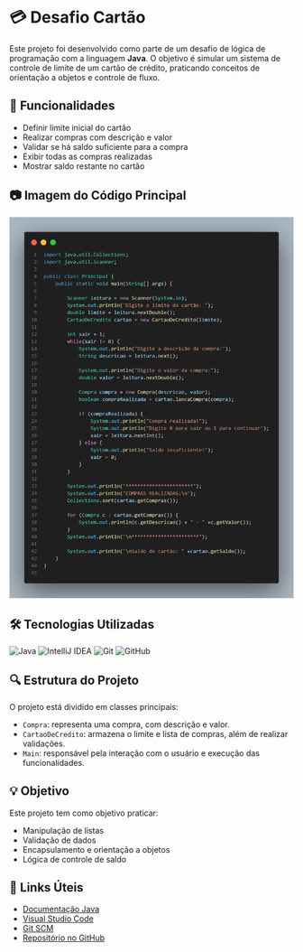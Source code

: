 # 💳 Desafio Cartão

Este projeto foi desenvolvido como parte de um desafio de lógica de programação com a linguagem **Java**. O objetivo é simular um sistema de controle de limite de um cartão de crédito, praticando conceitos de orientação a objetos e controle de fluxo.

## 🧩 Funcionalidades

- Definir limite inicial do cartão
- Realizar compras com descrição e valor
- Validar se há saldo suficiente para a compra
- Exibir todas as compras realizadas
- Mostrar saldo restante no cartão

## 📷 Imagem do Código Principal

<img src="code.png" alt="foto do código">

## 🛠 Tecnologias Utilizadas

![Java](https://img.shields.io/badge/Java-ED8B00?style=for-the-badge&logo=java&logoColor=white)
![IntelliJ IDEA](https://img.shields.io/badge/IntelliJIDEA-000000?style=for-the-badge&logo=intellijidea&logoColor=white)
![Git](https://img.shields.io/badge/Git-F05032?style=for-the-badge&logo=git&logoColor=white)
![GitHub](https://img.shields.io/badge/GitHub-100000?style=for-the-badge&logo=github&logoColor=white) 


## 🔍 Estrutura do Projeto

O projeto está dividido em classes principais:

- `Compra`: representa uma compra, com descrição e valor.
- `CartaoDeCredito`: armazena o limite e lista de compras, além de realizar validações.
- `Main`: responsável pela interação com o usuário e execução das funcionalidades.

## 💡 Objetivo

Este projeto tem como objetivo praticar:

- Manipulação de listas
- Validação de dados
- Encapsulamento e orientação a objetos
- Lógica de controle de saldo

## 🔗 Links Úteis

- [Documentação Java](https://docs.oracle.com/en/java/)
- [Visual Studio Code](https://code.visualstudio.com/)
- [Git SCM](https://git-scm.com/)
- [Repositório no GitHub](https://github.com/kalebemax/desafio-cartao)